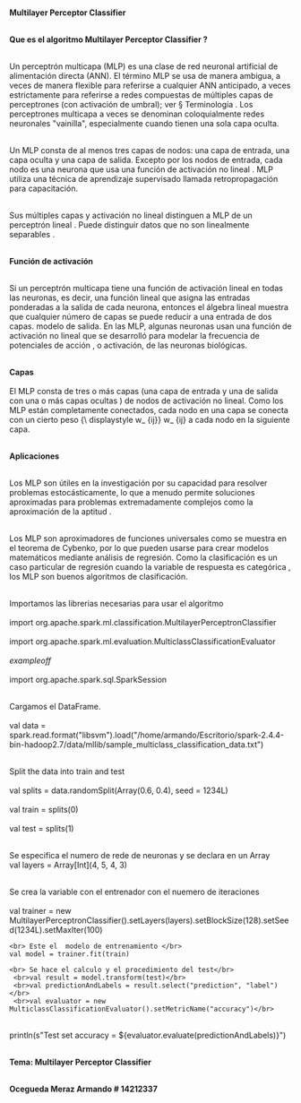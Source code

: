 <b><br>Multilayer Perceptor Classifier</b></br>

<b><br>Que es el algoritmo Multilayer Perceptor Classifier ? </b></br>

<br>Un perceptrón multicapa (MLP) es una clase de red neuronal artificial de alimentación directa (ANN). El término MLP se usa de manera ambigua, a veces de manera flexible para referirse a cualquier ANN anticipado, a veces estrictamente para referirse a redes compuestas de múltiples capas de perceptrones (con activación de umbral); ver § Terminología . Los perceptrones multicapa a veces se denominan coloquialmente redes neuronales "vainilla", especialmente cuando tienen una sola capa oculta.</br>


<br>Un MLP consta de al menos tres capas de nodos: una capa de entrada, una capa oculta y una capa de salida. Excepto por los nodos de entrada, cada nodo es una neurona que usa una función de activación no lineal . MLP utiliza una técnica de aprendizaje supervisado llamada retropropagación para capacitación.</br>

<br>Sus múltiples capas y activación no lineal distinguen a MLP de un perceptrón lineal . Puede distinguir datos que no son linealmente separables .</br>

<b><br>Función de activación</b></br>

<br>Si un perceptrón multicapa tiene una función de activación lineal en todas las neuronas, es decir, una función lineal que asigna las entradas ponderadas a la salida de cada neurona, entonces el álgebra lineal muestra que cualquier número de capas se puede reducir a una entrada de dos capas. modelo de salida. En las MLP, algunas neuronas usan una función de activación no lineal que se desarrolló para modelar la frecuencia de potenciales de acción , o activación, de las neuronas biológicas.</br>

<b><br>Capas </b></br>
<br>El MLP consta de tres o más capas (una capa de entrada y una de salida con una o más capas ocultas ) de nodos de activación no lineal. Como los MLP están completamente conectados, cada nodo en una capa se conecta con un cierto peso {\ displaystyle w_ {ij}} w_ {ij} a cada nodo en la siguiente capa.</br>

<b><br>Aplicaciones </b></br>

<br>Los MLP son útiles en la investigación por su capacidad para resolver problemas estocásticamente, lo que a menudo permite soluciones aproximadas para problemas extremadamente complejos como la aproximación de la aptitud .</br>

<br>Los MLP son aproximadores de funciones universales como se muestra en el teorema de Cybenko,  por lo que pueden usarse para crear modelos matemáticos mediante análisis de regresión. Como la clasificación es un caso particular de regresión cuando la variable de respuesta es categórica , los MLP son buenos algoritmos de clasificación.</br>


<br>Importamos las librerias necesarias para usar el algoritmo </br>
<br>import org.apache.spark.ml.classification.MultilayerPerceptronClassifier</br>
<br>import org.apache.spark.ml.evaluation.MulticlassClassificationEvaluator</br>
<br>$example off$</br>
<br>import org.apache.spark.sql.SparkSession</br>

</b></br> Cargamos el DataFrame.</b></br>
    <br>val data = spark.read.format("libsvm").load("/home/armando/Escritorio/spark-2.4.4-bin-hadoop2.7/data/mllib/sample_multiclass_classification_data.txt")</br>


   <br> Split the data into train and test</br>
     <br>val splits = data.randomSplit(Array(0.6, 0.4), seed = 1234L)</br>
    <br>val train = splits(0)</br>
    <br>val test = splits(1)</br>

   <br>Se especifica el numero de rede de neuronas y se declara en un Array </br>
    val layers = Array[Int](4, 5, 4, 3)

   <br> Se crea la variable con el entrenador con el nuemero de iteraciones</br>
   <br> val trainer = new MultilayerPerceptronClassifier().setLayers(layers).setBlockSize(128).setSeed(1234L).setMaxIter(100)</br>

    <br> Este el  modelo de entrenamiento </br>
    val model = trainer.fit(train)

    <br> Se hace el calculo y el procedimiento del test</br>
     <br>val result = model.transform(test)</br>
     <br>val predictionAndLabels = result.select("prediction", "label")</br>
     <br>val evaluator = new MulticlassClassificationEvaluator().setMetricName("accuracy")</br>

   <br> println(s"Test set accuracy = ${evaluator.evaluate(predictionAndLabels)}")</br>


   <b><br> Tema: Multilayer Perceptor Classifier </b> </br>   

<b><br>  Ocegueda Meraz Armando # 14212337</b> </br>   
